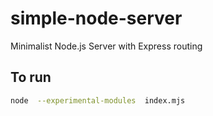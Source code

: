 # simple-node-server
Minimalist Node.js Server with Express routing

## To run
```bash
node  --experimental-modules  index.mjs
```
